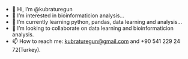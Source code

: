- 👋 Hi, I’m @kubraturegun
- 👀 I’m interested in bioinformaticion analysis...
- 🌱 I’m currently learning python, pandas, data learning and analysis...
- 💞️ I’m looking to collaborate on data learning and bioinformaticion analysis. 
- 📫 How to reach me: kubraturegun@gmail.com and +90 541 229 24 72(Turkey).

<!---
kubraturegun/kubraturegun is a ✨ special ✨ repository because its `README.md` (this file) appears on your GitHub profile.
You can click the Preview link to take a look at your changes.
--->
